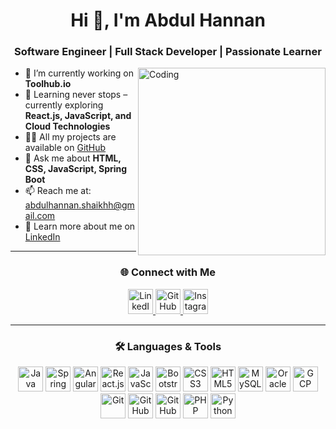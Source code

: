 <h1 align="center">Hi 👋, I'm Abdul Hannan</h1>
<h3 align="center">Software Engineer | Full Stack Developer | Passionate Learner</h3>

<img align="right" alt="Coding" width="300" src="https://cdn.dribbble.com/users/1059583/screenshots/4171367/coding-freak.gif">

<ul>
  <li>🔭 I’m currently working on <strong>Toolhub.io</strong></li>
  <li>🌱 Learning never stops – currently exploring <strong>React.js, JavaScript, and Cloud Technologies</strong></li>
  <li>👨‍💻 All my projects are available on <a href="https://github.com/abdulhannanshaikhh" target="_blank">GitHub</a></li>
  <li>💬 Ask me about <strong>HTML, CSS, JavaScript, Spring Boot</strong></li>
  <li>📫 Reach me at: <a href="mailto:abdulhannan.shaikhh@gmail.com">abdulhannan.shaikhh@gmail.com</a></li>
  <li>📄 Learn more about me on <a href="https://www.linkedin.com/in/abdul-hannan-" target="_blank">LinkedIn</a></li>
</ul>

<hr/>

<h3 align="center">🌐 Connect with Me</h3>
<p align="center">
  <a href="https://www.linkedin.com/in/abdul-hannan-" target="_blank">
    <img src="https://cdn-icons-png.flaticon.com/512/174/174857.png" alt="LinkedIn" width="40" height="40" />
  </a>
  <a href="https://github.com/abdulhannanshaikhh" target="_blank">
    <img src="https://cdn-icons-png.flaticon.com/512/733/733553.png" alt="GitHub" width="40" height="40" />
  </a>
  <a href="https://instagram.com/hannan_shaikhhx" target="_blank">
    <img src="https://cdn-icons-png.flaticon.com/512/2111/2111463.png" alt="Instagram" width="40" height="40" />
  </a>
</p>

<hr/>

<h3 align="center">🛠️ Languages & Tools</h3>
<p align="center">
  <img src="https://cdn.jsdelivr.net/gh/devicons/devicon/icons/java/java-original.svg" alt="Java" width="40" height="40"/>
  <img src="https://cdn.jsdelivr.net/gh/devicons/devicon/icons/spring/spring-original.svg" alt="Spring Boot" width="40" height="40"/>
  <img src="https://angular.io/assets/images/logos/angular/angular.svg" alt="Angular" width="40" height="40"/>
  <img src="https://cdn.jsdelivr.net/gh/devicons/devicon/icons/react/react-original.svg" alt="React.js" width="40" height="40"/>
  <img src="https://cdn.jsdelivr.net/gh/devicons/devicon/icons/javascript/javascript-original.svg" alt="JavaScript" width="40" height="40"/>
  <img src="https://cdn.jsdelivr.net/gh/devicons/devicon/icons/bootstrap/bootstrap-original.svg" alt="Bootstrap" width="40" height="40"/>
  <img src="https://cdn.jsdelivr.net/gh/devicons/devicon/icons/css3/css3-original.svg" alt="CSS3" width="40" height="40"/>
  <img src="https://cdn.jsdelivr.net/gh/devicons/devicon/icons/html5/html5-original.svg" alt="HTML5" width="40" height="40"/>
  <img src="https://cdn.jsdelivr.net/gh/devicons/devicon/icons/mysql/mysql-original.svg" alt="MySQL" width="40" height="40"/>
  <img src="https://cdn.jsdelivr.net/gh/devicons/devicon/icons/oracle/oracle-original.svg" alt="Oracle" width="40" height="40"/>
  <img src="https://www.vectorlogo.zone/logos/google_cloud/google_cloud-icon.svg" alt="GCP" width="40" height="40"/>
  <img src="https://cdn.jsdelivr.net/gh/devicons/devicon/icons/git/git-original.svg" alt="Git" width="40" height="40"/>
  <img src="https://cdn.jsdelivr.net/gh/devicons/devicon/icons/github/github-original.svg" alt="GitHub" width="40" height="40"/>
  <img src="https://avatars.githubusercontent.com/u/96394820?s=200&v=4" alt="GitHub Copilot" width="40" height="40"/>
  <img src="https://cdn.jsdelivr.net/gh/devicons/devicon/icons/php/php-original.svg" alt="PHP" width="40" height="40"/>
  <img src="https://cdn.jsdelivr.net/gh/devicons/devicon/icons/python/python-original.svg" alt="Python" width="40" height="40"/>
</p>
